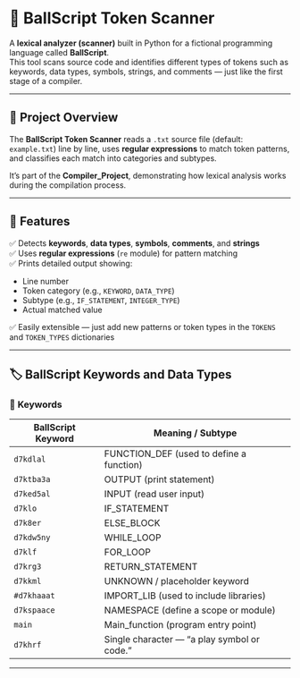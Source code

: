 # 🏀 BallScript Token Scanner

A **lexical analyzer (scanner)** built in Python for a fictional programming language called **BallScript**.  
This tool scans source code and identifies different types of tokens such as keywords, data types, symbols, strings, and comments — just like the first stage of a compiler.

---

## 🚀 Project Overview

The **BallScript Token Scanner** reads a `.txt` source file (default: `example.txt`) line by line, uses **regular expressions** to match token patterns, and classifies each match into categories and subtypes.

It’s part of the **Compiler_Project**, demonstrating how lexical analysis works during the compilation process.

---

## 🧠 Features

✅ Detects **keywords**, **data types**, **symbols**, **comments**, and **strings**  
✅ Uses **regular expressions** (`re` module) for pattern matching  
✅ Prints detailed output showing:
- Line number  
- Token category (e.g., `KEYWORD`, `DATA_TYPE`)  
- Subtype (e.g., `IF_STATEMENT`, `INTEGER_TYPE`)  
- Actual matched value  

✅ Easily extensible — just add new patterns or token types in the `TOKENS` and `TOKEN_TYPES` dictionaries  

---

## 🏷️ BallScript Keywords and Data Types

### 🔑 **Keywords**

| BallScript Keyword | Meaning / Subtype |
|--------------------|-------------------|
| `d7kdlal`          | FUNCTION_DEF (used to define a function) |
| `d7ktba3a`         | OUTPUT (print statement) |
| `d7ked5al`         | INPUT (read user input) |
| `d7klo`            | IF_STATEMENT |
| `d7k8er`           | ELSE_BLOCK |
| `d7kdw5ny`         | WHILE_LOOP |
| `d7klf`            | FOR_LOOP |
| `d7krg3`           | RETURN_STATEMENT |
| `d7kkml`           | UNKNOWN / placeholder keyword |
| `#d7khaaat`        | IMPORT_LIB (used to include libraries) |
| `d7kspaace`        | NAMESPACE (define a scope or module) |
| `main`             | Main_function (program entry point) |
| `d7khrf` | Single character — “a play symbol or code.” |
---

###
